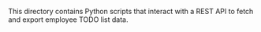 This directory contains Python scripts that interact with a REST API to fetch and export employee TODO list data.